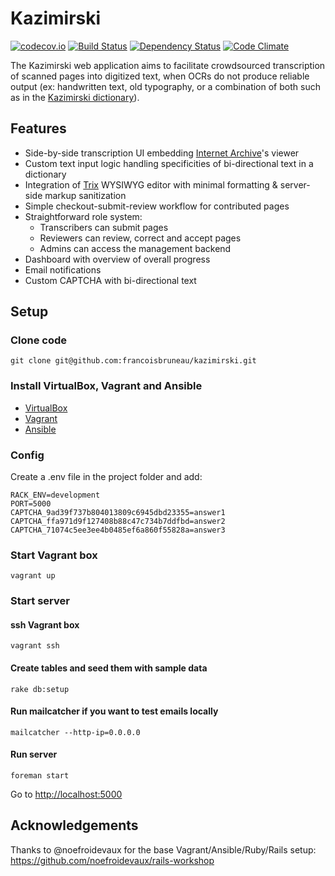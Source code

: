 # Kazimirski

[![codecov.io](https://codecov.io/github/francoisbruneau/kazimirski/coverage.svg?branch=master)](https://codecov.io/github/francoisbruneau/kazimirski?branch=master)
[![Build Status](https://travis-ci.org/francoisbruneau/kazimirski.svg?branch=master)](https://travis-ci.org/francoisbruneau/kazimirski)
[![Dependency Status](https://gemnasium.com/badges/github.com/francoisbruneau/kazimirski.svg)](https://gemnasium.com/github.com/francoisbruneau/kazimirski)
[![Code Climate](https://codeclimate.com/github/francoisbruneau/kazimirski/badges/gpa.svg)](https://codeclimate.com/github/francoisbruneau/kazimirski)

The Kazimirski web application aims to facilitate crowdsourced transcription of scanned pages into digitized text, when OCRs do not produce reliable output (ex: handwritten text, old typography, or a combination of both such as in the [Kazimirski dictionary](https://archive.org/details/dictionnairearab01bibeuoft)).  

## Features

* Side-by-side transcription UI embedding [Internet Archive](https://archive.org/)'s viewer
* Custom text input logic handling specificities of bi-directional text in a dictionary
* Integration of [Trix](https://github.com/basecamp/trix) WYSIWYG editor with minimal formatting & server-side markup sanitization
* Simple checkout-submit-review workflow for contributed pages
* Straightforward role system: 
  * Transcribers can submit pages
  * Reviewers can review, correct and accept pages 
  * Admins can access the management backend
* Dashboard with overview of overall progress
* Email notifications
* Custom CAPTCHA with bi-directional text

## Setup

### Clone code

    git clone git@github.com:francoisbruneau/kazimirski.git

### Install VirtualBox, Vagrant and Ansible
* [VirtualBox](https://www.virtualbox.org/wiki/Downloads)
* [Vagrant](https://www.vagrantup.com/downloads.html)
* [Ansible](http://docs.ansible.com/intro_installation.html#latest-releases-via-apt-ubuntu)

### Config
Create a .env file in the project folder and add:

    RACK_ENV=development
    PORT=5000
    CAPTCHA_9ad39f737b804013809c6945dbd23355=answer1
    CAPTCHA_ffa971d9f127408b88c47c734b7ddfbd=answer2
    CAPTCHA_71074c5ee3ee4b0485ef6a860f55828a=answer3

### Start Vagrant box

    vagrant up

### Start server

#### ssh Vagrant box

    vagrant ssh
    
#### Create tables and seed them with sample data

    rake db:setup

#### Run mailcatcher if you want to test emails locally

    mailcatcher --http-ip=0.0.0.0

#### Run server

    foreman start

Go to [http://localhost:5000](http://localhost:5000)

## Acknowledgements

Thanks to @noefroidevaux for the base Vagrant/Ansible/Ruby/Rails setup:
https://github.com/noefroidevaux/rails-workshop